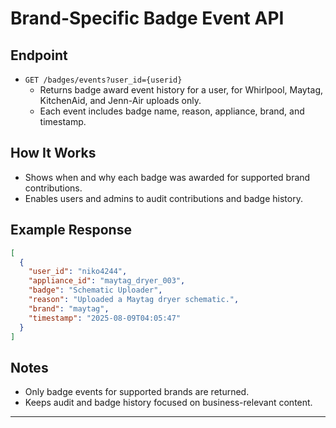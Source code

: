 # Brand-Specific Badge Event API

## Endpoint

- `GET /badges/events?user_id={userid}`
  - Returns badge award event history for a user, for Whirlpool, Maytag, KitchenAid, and Jenn-Air uploads only.
  - Each event includes badge name, reason, appliance, brand, and timestamp.

## How It Works

- Shows when and why each badge was awarded for supported brand contributions.
- Enables users and admins to audit contributions and badge history.

## Example Response

```json
[
  {
    "user_id": "niko4244",
    "appliance_id": "maytag_dryer_003",
    "badge": "Schematic Uploader",
    "reason": "Uploaded a Maytag dryer schematic.",
    "brand": "maytag",
    "timestamp": "2025-08-09T04:05:47"
  }
]
```

## Notes

- Only badge events for supported brands are returned.
- Keeps audit and badge history focused on business-relevant content.

---